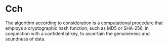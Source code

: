 # Cch
The algorithm according to consideration is a computational procedure that employs a cryptographic hash function, such as MD5 or SHA-256, in conjunction with a confidential key, to ascertain the genuineness and soundness of data. 
